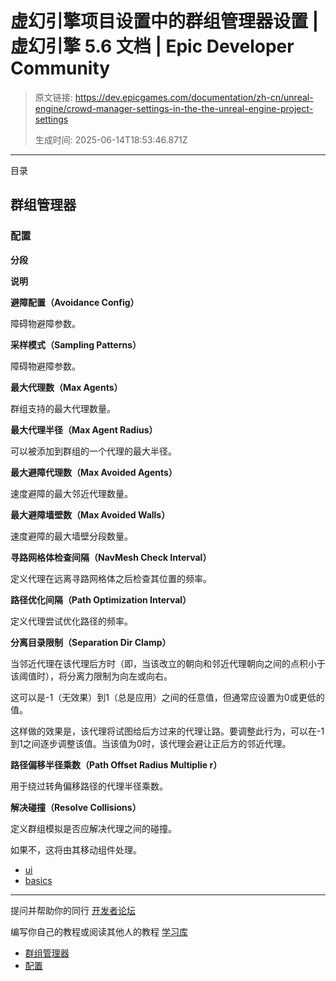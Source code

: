 # 虚幻引擎项目设置中的群组管理器设置 | 虚幻引擎 5.6 文档 | Epic Developer Community

> 原文链接: https://dev.epicgames.com/documentation/zh-cn/unreal-engine/crowd-manager-settings-in-the-the-unreal-engine-project-settings
> 
> 生成时间: 2025-06-14T18:53:46.871Z

---

目录

## 群组管理器

### 配置

**分段**

**说明**

**避障配置（Avoidance Config）**

障碍物避障参数。

**采样模式（Sampling Patterns）**

障碍物避障参数。

**最大代理数（Max Agents）**

群组支持的最大代理数量。

**最大代理半径（Max Agent Radius）**

可以被添加到群组的一个代理的最大半径。

**最大避障代理数（Max Avoided Agents）**

速度避障的最大邻近代理数量。

**最大避障墙壁数（Max Avoided Walls）**

速度避障的最大墙壁分段数量。

**寻路网格体检查间隔（NavMesh Check Interval）**

定义代理在远离寻路网格体之后检查其位置的频率。

**路径优化间隔（Path Optimization Interval）**

定义代理尝试优化路径的频率。

**分离目录限制（Separation Dir Clamp）**

当邻近代理在该代理后方时（即，当该改立的朝向和邻近代理朝向之间的点积小于该阈值时），将分离力限制为向左或向右。

这可以是-1（无效果）到1（总是应用）之间的任意值，但通常应设置为0或更低的值。

这样做的效果是，该代理将试图给后方过来的代理让路。要调整此行为，可以在-1到1之间逐步调整该值。当该值为0时，该代理会避让正后方的邻近代理。

**路径偏移半径乘数（Path Offset Radius Multiplie r）**

用于绕过转角偏移路径的代理半径乘数。

**解决碰撞（Resolve Collisions）**

定义群组模拟是否应解决代理之间的碰撞。

如果不，这将由其移动组件处理。

-   [ui](https://dev.epicgames.com/community/search?query=ui)
-   [basics](https://dev.epicgames.com/community/search?query=basics)

* * *

提问并帮助你的同行 [开发者论坛](https://forums.unrealengine.com/categories?tag=unreal-engine)

编写你自己的教程或阅读其他人的教程 [学习库](https://dev.epicgames.com/community/unreal-engine/learning)

-   [群组管理器](/documentation/zh-cn/unreal-engine/crowd-manager-settings-in-the-the-unreal-engine-project-settings#%E7%BE%A4%E7%BB%84%E7%AE%A1%E7%90%86%E5%99%A8)
-   [配置](/documentation/zh-cn/unreal-engine/crowd-manager-settings-in-the-the-unreal-engine-project-settings#%E9%85%8D%E7%BD%AE)